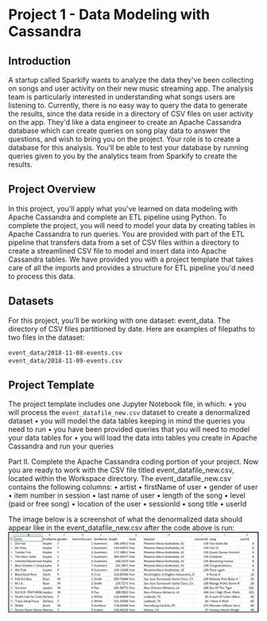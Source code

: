 # Project 1 - Data Modeling with Cassandra

## Introduction
A startup called Sparkify wants to analyze the data they've been collecting on songs and user activity on their new music streaming app. 
The analysis team is particularly interested in understanding what songs users are listening to. 
Currently, there is no easy way to query the data to generate the results, since the data reside in a directory of CSV files on user activity on the app.
They'd like a data engineer to create an Apache Cassandra database which can create queries on song play data to answer the questions, and wish to bring you on the project. 
Your role is to create a database for this analysis. 
You'll be able to test your database by running queries given to you by the analytics team from Sparkify to create the results.

## Project Overview
In this project, you'll apply what you've learned on data modeling with Apache Cassandra and complete an ETL pipeline using Python. 
To complete the project, you will need to model your data by creating tables in Apache Cassandra to run queries. You are provided with part of the ETL pipeline that transfers data from a set of CSV files within a directory to create a streamlined CSV file to model and insert data into Apache Cassandra tables. 
We have provided you with a project template that takes care of all the imports and provides a structure for ETL pipeline you'd need to process this data.

## Datasets
For this project, you'll be working with one dataset: event_data. The directory of CSV files partitioned by date. Here are examples of filepaths to two files in the dataset:
```
event_data/2018-11-08-events.csv
event_data/2018-11-09-events.csv
```

## Project Template
The project template includes one Jupyter Notebook file, in which:
	• you will process the ```event_datafile_new.csv``` dataset to create a denormalized dataset
	• you will model the data tables keeping in mind the queries you need to run
	• you have been provided queries that you will need to model your data tables for
	• you will load the data into tables you create in Apache Cassandra and run your queries

Part II. Complete the Apache Cassandra coding portion of your project.
Now you are ready to work with the CSV file titled event_datafile_new.csv, located within the Workspace directory. The event_datafile_new.csv contains the following columns:
	• artist 
	• firstName of user
	• gender of user
	• item number in session
	• last name of user
	• length of the song
	• level (paid or free song)
	• location of the user
	• sessionId
	• song title
	• userId
	
The image below is a screenshot of what the denormalized data should appear like in the event_datafile_new.csv after the code above is run:
![image](https://github.com/Vincent-Charbonnier/Udacity_Data_Engineering/raw/af9b536f66622b1048fe0e176026ad54a408d30e/Data%20Modeling/Project%202%20-%20Data%20Modeling%20with%20Apache%20Cassandra/images/image_event_datafile_new.jpg)
